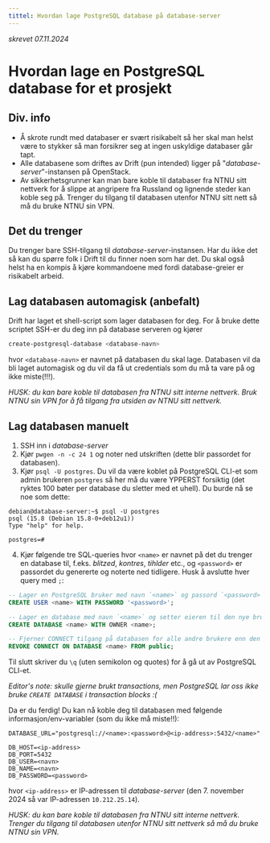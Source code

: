 ```yaml
---
tittel: Hvordan lage PostgreSQL database på database-server
---
```


_skrevet 07.11.2024_

# Hvordan lage en PostgreSQL database for et prosjekt

## Div. info

- Å skrote rundt med databaser er svært risikabelt så her skal man helst være to stykker så man forsikrer seg at ingen uskyldige databaser går tapt.
- Alle databasene som driftes av Drift (pun intended) ligger på "_database-server_"-instansen på OpenStack.
- Av sikkerhetsgrunner kan man bare koble til databaser fra NTNU sitt nettverk for å slippe at angripere fra Russland og lignende steder kan koble seg på. Trenger du tilgang til databasen utenfor NTNU sitt nett så må du bruke NTNU sin VPN.

## Det du trenger

Du trenger bare SSH-tilgang til _database-server_-instansen. Har du ikke det så kan du spørre folk i Drift til du finner noen som har det. Du skal også helst ha en kompis å kjøre kommandoene med fordi database-greier er risikabelt arbeid.

## Lag databasen automagisk (anbefalt)

Drift har laget et shell-script som lager databasen for deg. For å bruke dette scriptet SSH-er du deg inn på database serveren og kjører

```bash
create-postgresql-database <database-navn>
```

hvor `<database-navn>` er navnet på databasen du skal lage. Databasen vil da bli laget automagisk og du vil da få ut credentials som du må ta vare på og ikke miste(!!!).

_HUSK: du kan bare koble til databasen fra NTNU sitt interne nettverk. Bruk NTNU sin VPN for å få tilgang fra utsiden av NTNU sitt nettverk._

## Lag databasen manuelt

1. SSH inn i _database-server_
2. Kjør `pwgen -n -c 24 1` og noter ned utskriften (dette blir passordet for databasen).
3. Kjør `psql -U postgres`. Du vil da være koblet på PostgreSQL CLI-et som admin brukeren `postgres` så her må du være YPPERST forsiktig (det ryktes 100 bøter per database du sletter med et uhell). Du burde nå se noe som dette:

```placeholder
debian@database-server:~$ psql -U postgres
psql (15.8 (Debian 15.8-0+deb12u1))
Type "help" for help.

postgres=#
```

4. Kjør følgende tre SQL-queries hvor `<name>` er navnet på det du trenger en database til, f.eks. _blitzed_, _kontres_, _tihlder_ etc., og `<password>` er passordet du genererte og noterte ned tidligere. Husk å avslutte hver query med `;`:

```sql
-- Lager en PostgreSQL bruker med navn `<name>` og passord `<password>`.
CREATE USER <name> WITH PASSWORD '<password>';

-- Lager en database med navn `<name>` og setter eieren til den nye brukeren.
CREATE DATABASE <name> WITH OWNER <name>;

-- Fjerner CONNECT tilgang på databasen for alle andre brukere enn den nye brukeren.
REVOKE CONNECT ON DATABASE <name> FROM public;
```

Til slutt skriver du `\q` (uten semikolon og quotes) for å gå ut av PostgreSQL CLI-et.

_Editor's note: skulle gjerne brukt transactions, men PostgreSQL lar oss ikke bruke `CREATE DATABASE` i transaction blocks :(_

Da er du ferdig! Du kan nå koble deg til databasen med følgende informasjon/env-variabler (som du ikke må miste!!):

```env
DATABASE_URL="postgresql://<name>:<password>@<ip-address>:5432/<name>"

DB_HOST=<ip-address>
DB_PORT=5432
DB_USER=<navn>
DB_NAME=<navn>
DB_PASSWORD=<password>
```

hvor `<ip-address>` er IP-adressen til _database-server_ (den 7. november 2024 så var IP-adressen `10.212.25.14`).

_HUSK: du kan bare koble til databasen fra NTNU sitt interne nettverk. Trenger du tilgang til databasen utenfor NTNU sitt nettverk så må du bruke NTNU sin VPN._
